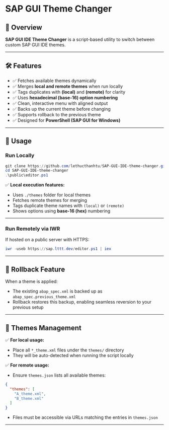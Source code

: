 # SAP GUI Theme Changer

## 📄 Overview

**SAP GUI IDE Theme Changer** is a script-based utility to switch between custom SAP GUI IDE themes.

---

## 🛠️ Features

* ✅ Fetches available themes dynamically
* ✅ Merges **local and remote themes** when run locally
* ✅ Tags duplicates with **(local)** and **(remote)** for clarity
* ✅ Uses **hexadecimal (base-16) option numbering**
* ✅ Clean, interactive menu with aligned output
* ✅ Backs up the current theme before changing
* ✅ Supports rollback to the previous theme
* ✅ Designed for **PowerShell (SAP GUI for Windows)**

---

## 🚀 Usage

### **Run Locally**

```powershell
git clone https://github.com/lethucthanhtu/SAP-GUI-IDE-theme-changer.git
cd SAP-GUI-IDE-theme-changer
.\public\editor.ps1
```

✅ **Local execution features:**

* Uses `./themes` folder for local themes
* Fetches remote themes for merging
* Tags duplicate theme names with `(local)` or `(remote)`
* Shows options using **base-16 (hex)** numbering

---

### **Run Remotely via IWR**

If hosted on a public server with HTTPS:

```powershell
iwr -useb https://sap.lttt.dev/editor.ps1 | iex
```

---

## 🔄 Rollback Feature

When a theme is applied:

* The existing `abap_spec.xml` is backed up as `abap_spec.previous_theme.xml`
* Rollback restores this backup, enabling seamless reversion to your previous setup

---

## 📂 Themes Management

✅ **For local usage:**

* Place all `*_theme.xml` files under the `themes/` directory
* They will be auto-detected when running the script locally

✅ **For remote usage:**

* Ensure `themes.json` lists all available themes:

```json
{
  "themes": [
    "A_theme.xml",
    "B_theme.xml"
  ]
}
```

* Files must be accessible via URLs matching the entries in `themes.json`

---
